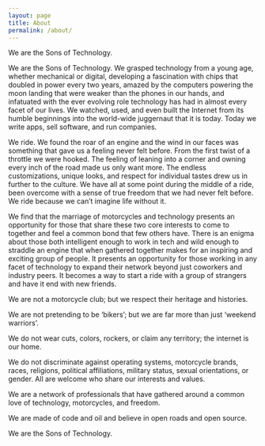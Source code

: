 ```yaml
---
layout: page
title: About
permalink: /about/
---
```


We are the Sons of Technology.

We are the Sons of Technology. We grasped technology from a young age, whether mechanical or digital, developing a fascination with chips that doubled in power every two years, amazed by the computers powering the moon landing that were weaker than the phones in our hands, and infatuated with the ever evolving role technology has had in almost every facet of our lives.  We watched, used, and even built the Internet from its humble beginnings into the world-wide juggernaut that it is today.  Today we write apps, sell software, and run companies.

We ride.  We found the roar of an engine and the wind in our faces was something that gave us a feeling never felt before.  From the first twist of a throttle we were hooked.  The feeling of leaning into a corner and owning every inch of the road made us only want more.  The endless customizations, unique looks, and respect for individual tastes drew us in further to the culture.  We have all at some point during the middle of a ride, been overcome with a sense of true freedom that we had never felt before.  We ride because we can’t imagine life without it.

We find that the marriage of motorcycles and technology presents an opportunity for those that share these two core interests to come to together and feel a common bond that few others have.  There is an enigma about those both intelligent enough to work in tech and wild enough to straddle an engine that when gathered together makes for an inspiring and exciting group of people.  It presents an opportunity for those working in any facet of technology to expand their network beyond just coworkers and industry peers.  It becomes a way to start a ride with a group of strangers and have it end with new friends.

We are not a motorcycle club; but we respect their heritage and histories.

We are not pretending to be ‘bikers’; but we are far more than just ‘weekend warriors’.

We do not wear cuts, colors, rockers, or claim any territory; the internet is our home.

We do not discriminate against operating systems, motorcycle brands, races, religions, political affiliations, military status, sexual orientations, or gender.  All are welcome who share our interests and values.

We are a network of professionals that have gathered around a common love of technology, motorcycles, and freedom.

We are made of code and oil and believe in open roads and open source.

We are the Sons of Technology.

